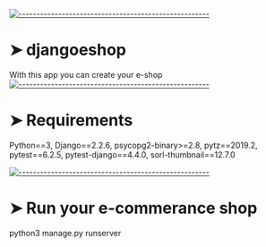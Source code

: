 <!-- ⚠️ This README has been generated from the file(s) "blueprint.md" ⚠️-->
[![-----------------------------------------------------](https://raw.githubusercontent.com/andreasbm/readme/master/assets/lines/colored.png)](#djangoeshop)

# ➤ djangoeshop
With this app you can create your e-shop
[![-----------------------------------------------------](https://raw.githubusercontent.com/andreasbm/readme/master/assets/lines/colored.png)](#djangoeshop)

# ➤ Requirements
 Python==3,
 Django==2.2.6,
 psycopg2-binary>=2.8,
 pytz==2019.2,
 pytest==6.2.5,
 pytest-django==4.4.0,
 sorl-thumbnail==12.7.0

[![-----------------------------------------------------](https://raw.githubusercontent.com/andreasbm/readme/master/assets/lines/colored.png)](#djangoeshop)

# ➤ Run your e-commerance shop 

 python3 manage.py runserver
